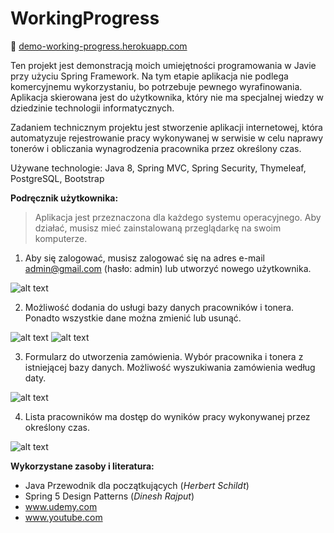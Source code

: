 # WorkingProgress

📂 [demo-working-progress.herokuapp.com](http://demo-working-progress.herokuapp.com)

Ten projekt jest demonstracją moich umiejętności programowania w Javie przy użyciu Spring Framework.  Na tym etapie aplikacja nie podlega komercyjnemu wykorzystaniu, bo potrzebuje pewnego wyrafinowania.  Aplikacja skierowana jest do użytkownika, który nie ma specjalnej wiedzy w dziedzinie technologii informatycznych. 

 Zadaniem technicznym projektu jest stworzenie aplikacji internetowej, która automatyzuje rejestrowanie pracy wykonywanej w serwisie w celu naprawy tonerów i obliczania wynagrodzenia pracownika przez określony czas.

Używane technologie: Java 8, Spring MVC, Spring Security, Thymeleaf, PostgreSQL, Bootstrap

**Podręcznik użytkownika:**

>  Aplikacja jest przeznaczona dla każdego systemu operacyjnego.  Aby działać, musisz mieć zainstalowaną przeglądarkę na swoim komputerze.

1. Aby się zalogować, musisz zalogować się na adres e-mail admin@gmail.com (hasło: admin) lub utworzyć nowego użytkownika.

![alt text](https://media.giphy.com/media/KGNSVSGL9Ka1RnMOrj/giphy.gif)

2.  Możliwość dodania do usługi bazy danych pracowników i tonera.  Ponadto wszystkie dane można zmienić lub usunąć.

![alt text](https://media.giphy.com/media/igKPh6HzQv85d8jZJf/giphy.gif)
![alt text](https://media.giphy.com/media/KzhotDN2r1ajAs75dl/giphy.gif)

3. Formularz do utworzenia zamówienia.  Wybór pracownika i tonera z istniejącej bazy danych.  Możliwość wyszukiwania zamówienia według daty.

![alt text](https://media.giphy.com/media/eHjAOEpid1ifuVMjXM/giphy.gif)

4. Lista pracowników ma dostęp do wyników pracy wykonywanej przez określony czas.

![alt text](https://media.giphy.com/media/j1gssz7s7CCyPgZ69T/giphy.gif)

**Wykorzystane zasoby i literatura:**

* Java Przewodnik dla początkujących (*Herbert Schildt*)
* Spring 5 Design Patterns (*Dinesh Rajput*)
* www.udemy.com
* www.youtube.com
